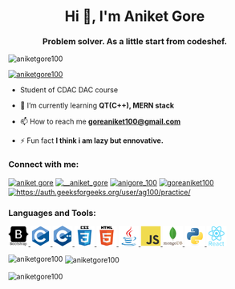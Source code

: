 <h1 align="center">Hi 👋, I'm Aniket Gore</h1>
<h3 align="center">Problem solver. As a little start from codeshef.</h3>

<p align="left"> <img src="https://komarev.com/ghpvc/?username=aniketgore100&label=Profile%20views&color=0e75b6&style=flat" alt="aniketgore100" /> </p>

<p align="left"> <a href="https://github.com/ryo-ma/github-profile-trophy"><img src="https://github-profile-trophy.vercel.app/?username=aniketgore100" alt="aniketgore100" /></a> </p>

-  Student of CDAC DAC course
- 🌱 I’m currently learning **QT(C++), MERN stack**

- 📫 How to reach me **goreaniket100@gmail.com**

- ⚡ Fun fact **I think i am lazy but ennovative.**

<h3 align="left">Connect with me:</h3>
<p align="left">
<a href="https://linkedin.com/in/aniket gore" target="blank"><img align="center" src="https://raw.githubusercontent.com/rahuldkjain/github-profile-readme-generator/master/src/images/icons/Social/linked-in-alt.svg" alt="aniket gore" height="30" width="40" /></a>
<a href="https://instagram.com/__aniket_gore" target="blank"><img align="center" src="https://raw.githubusercontent.com/rahuldkjain/github-profile-readme-generator/master/src/images/icons/Social/instagram.svg" alt="__aniket_gore" height="30" width="40" /></a>
<a href="https://www.codechef.com/users/anigore_100" target="blank"><img align="center" src="https://cdn.jsdelivr.net/npm/simple-icons@3.1.0/icons/codechef.svg" alt="anigore_100" height="30" width="40" /></a>
<a href="https://www.hackerrank.com/goreaniket100" target="blank"><img align="center" src="https://raw.githubusercontent.com/rahuldkjain/github-profile-readme-generator/master/src/images/icons/Social/hackerrank.svg" alt="goreaniket100" height="30" width="40" /></a>
<a href="https://auth.geeksforgeeks.org/user/https://auth.geeksforgeeks.org/user/ag100/practice/" target="blank"><img align="center" src="https://raw.githubusercontent.com/rahuldkjain/github-profile-readme-generator/master/src/images/icons/Social/geeks-for-geeks.svg" alt="https://auth.geeksforgeeks.org/user/ag100/practice/" height="30" width="40" /></a>
</p>

<h3 align="left">Languages and Tools:</h3>
<p align="left"> <a href="https://getbootstrap.com" target="_blank"> <img src="https://raw.githubusercontent.com/devicons/devicon/master/icons/bootstrap/bootstrap-plain-wordmark.svg" alt="bootstrap" width="40" height="40"/> </a> <a href="https://www.cprogramming.com/" target="_blank"> <img src="https://raw.githubusercontent.com/devicons/devicon/master/icons/c/c-original.svg" alt="c" width="40" height="40"/> </a> <a href="https://www.w3schools.com/cpp/" target="_blank"> <img src="https://raw.githubusercontent.com/devicons/devicon/master/icons/cplusplus/cplusplus-original.svg" alt="cplusplus" width="40" height="40"/> </a> <a href="https://www.w3schools.com/css/" target="_blank"> <img src="https://raw.githubusercontent.com/devicons/devicon/master/icons/css3/css3-original-wordmark.svg" alt="css3" width="40" height="40"/> </a> <a href="https://www.w3.org/html/" target="_blank"> <img src="https://raw.githubusercontent.com/devicons/devicon/master/icons/html5/html5-original-wordmark.svg" alt="html5" width="40" height="40"/> </a> <a href="https://www.java.com" target="_blank"> <img src="https://raw.githubusercontent.com/devicons/devicon/master/icons/java/java-original.svg" alt="java" width="40" height="40"/> </a> <a href="https://developer.mozilla.org/en-US/docs/Web/JavaScript" target="_blank"> <img src="https://raw.githubusercontent.com/devicons/devicon/master/icons/javascript/javascript-original.svg" alt="javascript" width="40" height="40"/> </a> <a href="https://www.mongodb.com/" target="_blank"> <img src="https://raw.githubusercontent.com/devicons/devicon/master/icons/mongodb/mongodb-original-wordmark.svg" alt="mongodb" width="40" height="40"/> </a> <a href="https://www.python.org" target="_blank"> <img src="https://raw.githubusercontent.com/devicons/devicon/master/icons/python/python-original.svg" alt="python" width="40" height="40"/> </a> <a href="https://reactjs.org/" target="_blank"> <img src="https://raw.githubusercontent.com/devicons/devicon/master/icons/react/react-original-wordmark.svg" alt="react" width="40" height="40"/> </a> </p>

<p><img align="left" src="https://github-readme-stats.vercel.app/api/top-langs?username=aniketgore100&show_icons=true&locale=en&layout=compact" alt="aniketgore100" /></p>

<p>&nbsp;<img align="center" src="https://github-readme-stats.vercel.app/api?username=aniketgore100&show_icons=true&locale=en" alt="aniketgore100" /></p>

<p><img align="center" src="https://github-readme-streak-stats.herokuapp.com/?user=aniketgore100&" alt="aniketgore100" /></p>
